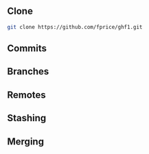 ## Clone

```sh
git clone https://github.com/fprice/ghf1.git
```
## Commits

## Branches

## Remotes

## Stashing

## Merging